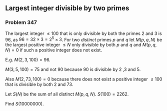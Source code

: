﻿## Largest integer divisible by two primes
### Problem 347

The largest integer $\leq 100$ that is only divisible by both the primes 2 and 3 is 96, as $96 = 32 \times 3 = 2^5 \times 3$. For two *distinct* primes $p$ and $q$ let $M(p,q,N)$ be the largest positive integer $\leq N$ only divisible by both $p$ and $q$ and $M(p,q,N)=0$ if such a positive integer does not exist.

E.g. $M(2,3,100)=96$.

$M(3,5,100)=75$ and not 90 because 90 is divisible by 2 ,3 and 5.

Also $M(2,73,100)=0$ because there does not exist a positive integer $\leq 100$ that is divisible by both 2 and 73.

Let $S(N)$ be the sum of all distinct $M(p,q,N)$. $S(100)=2262$.

Find $S(10 000 000)$.
